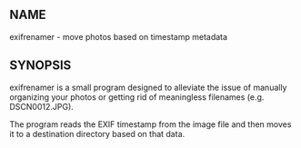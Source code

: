 ## NAME

exifrenamer - move photos based on timestamp metadata

## SYNOPSIS

exifrenamer is a small program designed to alleviate the issue of manually organizing your photos or getting rid of meaningless filenames (e.g. DSCN0012.JPG).

The program reads the EXIF timestamp from the image file and then moves it to a destination directory based on that data.
